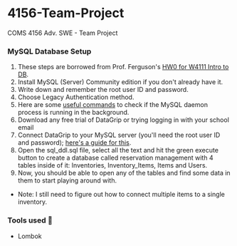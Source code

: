 # 4156-Team-Project
COMS 4156 Adv. SWE - Team Project

### MySQL Database Setup
1. These steps are borrowed from Prof. Ferguson's [HW0 for W4111 Intro to DB](https://github.com/donald-f-ferguson/W4111-Intro-to-Databases-Base/blob/main/docs/Homework/HW0/HW0.md#mysql-server-community-edition). 
2. Install MySQL (Server) Community edition if you don't already have it. 
3. Write down and remember the root user ID and password. 
4. Choose Legacy Authentication method.
5. Here are some [useful commands](https://dev.mysql.com/doc/mysql-getting-started/en/#mysql-getting-started-installing) to check if the MySQL daemon process is running in the background. 
6. Download any free trial of DataGrip or trying logging in with your school email
7. Connect DataGrip to your MySQL server (you'll need the root user ID and password); [here's a guide for this](https://www.youtube.com/watch?v=szK5sWGHgbw).
8. Open the sql_ddl.sql file, select all the text and hit the green execute button to create a database called
reservation management with 4 tables inside of it: Inventories, Inventory_Items, Items and Users. 
9. Now, you should be able to open any of the tables and find some data in them to start playing around with. 

* Note: I still need to figure out how to connect multiple items to a single inventory. 


### Tools used 🧰
* Lombok
